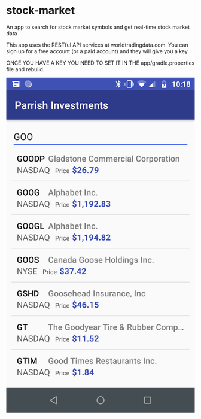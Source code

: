 # stock-market
An app to search for stock market symbols and get real-time stock market data

This app uses the RESTful API services at worldtradingdata.com. You can sign up for a free account (or a paid account) and they will give you a key.

ONCE YOU HAVE A KEY YOU NEED TO SET IT IN THE app/gradle.properties file and rebuild.

![Screenshot](search.png)
